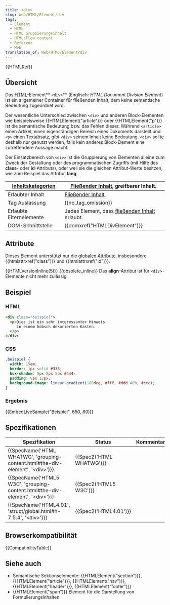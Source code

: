 ```yaml
---
title: <div>
slug: Web/HTML/Element/div
tags:
  - Element
  - HTML
  - HTML Gruppierungsinhalt
  - HTML:Flow content
  - Referenz
  - Web
translation_of: Web/HTML/Element/div
---
```

{{HTMLRef}}

## Übersicht

Das [HTML](/de/docs/Web/HTML)-Element** `<div>`** (Englisch: _HTML Document Division Element_) ist ein allgemeiner Container für fließenden Inhalt, dem keine semantische Bedeutung zugeordnet wird.

Der wesentliche Unterschied zwischen `<div>` und anderen Block-Elementen wie beispielsweise {{HTMLElement("article")}} oder {{HTMLElement("p")}} ist die semantische Bedeutung bzw. das Fehlen dieser. Während `<article>` einen Artikel, einen eigenständigen Bereich eines Dokuments darstellt und `<p>` einen Textabsatz, gibt `<div>` seinem Inhalt keine Bedeutung.
`<div>` sollte deshalb nur genutzt werden, falls kein anderes Block-Element eine zutreffendere Aussage macht.

Der Einsatzbereich von `<div>` ist die Gruppierung von Elementen alleine zum Zweck der Gestaltung oder des programmatischen Zugriffs (mit Hilfe des **class**- oder **id**-Attributs), oder weil sie die gleichen Attribut-Werte besitzen, wie zum Beispiel das Attribut **lang**.

| [Inhaltskategorien](/de/docs/Web/HTML/Content_categories "HTML/Content_categories") | [Fließender Inhalt](/de/docs/Web/HTML/Content_categories#Flow_content), greifbarer Inhalt.          |
| ----------------------------------------------------------------------------------- | --------------------------------------------------------------------------------------------------- |
| Erlaubter Inhalt                                                                    | [Fließender Inhalt](/de/docs/Web/HTML/Content_categories#Flow_content).                             |
| Tag Auslassung                                                                      | {{no_tag_omission}}                                                                            |
| Erlaubte Elternelemente                                                             | Jedes Element, dass [fließenden Inhalt](/de/docs/Web/HTML/Content_categories#Flow_content) erlaubt. |
| DOM-Schnittstelle                                                                   | {{domxref("HTMLDivElement")}}                                                            |

## Attribute

Dieses Element unterstützt nur die [globalen Attribute](/de/docs/Web/HTML/Global_attributes), insbesondere {{htmlattrxref("class")}} und {{htmlattrxref("id")}}.

{{HTMLVersionInline(5)}} {{obsolete_inline}} Das **align**-Attribut ist für `<div>`-Elemente nicht mehr zulässig.

## Beispiel

### HTML

```html
<div class="beispiel">
  <p>Dies ist ein sehr interessanter Hinweis
     in einem hübsch dekorierten Kasten.
  </p>
</div>
```

### CSS

```css
.beispiel {
  width: 15em;
  border: 1px solid #333;
  box-shadow: 8px 8px 5px #444;
  padding: 8px 12px;
  background-image: linear-gradient(180deg, #fff, #ddd 40%, #ccc);
}
```

### Ergebnis

{{EmbedLiveSample("Beispiel", 650, 60)}}

## Spezifikationen

| Spezifikation                                                                                                    | Status                           | Kommentar |
| ---------------------------------------------------------------------------------------------------------------- | -------------------------------- | --------- |
| {{SpecName('HTML WHATWG', 'grouping-content.html#the-div-element', '&lt;div&gt;')}} | {{Spec2('HTML WHATWG')}} |           |
| {{SpecName('HTML5 W3C', 'grouping-content.html#the-div-element', '&lt;div&gt;')}}     | {{Spec2('HTML5 W3C')}}     |           |
| {{SpecName('HTML4.01', 'struct/global.html#h-7.5.4', '&lt;div&gt;')}}                     | {{Spec2('HTML4.01')}}     |           |

## Browserkompatibilität

{{CompatibilityTable}}

## Siehe auch

- Semantische Sektionselemente: {{HTMLElement("section")}}, {{HTMLElement("article")}}, {{HTMLElement("nav")}}, {{HTMLElement("header")}}, {{HTMLElement("footer")}}
- {{HTMLElement("span")}} Element für die Darstellung von Formulierungsinhalten
